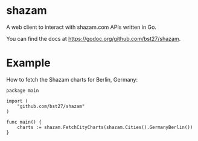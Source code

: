 shazam
======
A web client to interact with shazam.com APIs written in Go.

You can find the docs at https://godoc.org/github.com/bst27/shazam.

# Example
How to fetch the Shazam charts for Berlin, Germany:
```
package main

import (
	"github.com/bst27/shazam"
)

func main() {
	charts := shazam.FetchCityCharts(shazam.Cities().GermanyBerlin())
}
```